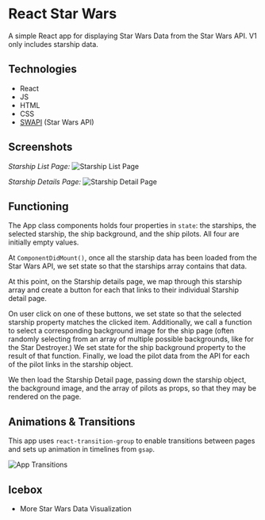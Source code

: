 # React Star Wars

A simple React app for displaying Star Wars Data from the Star Wars API. V1 only includes starship data.

## Technologies

* React
* JS
* HTML
* CSS
* [SWAPI](https://swapi.dev/) (Star Wars API)

## Screenshots

*Starship List Page:*
![Starship List Page](https://i.imgur.com/2XxqUic.jpg)

*Starship Details Page:*
![Starship Detail Page](https://i.imgur.com/e0GDDvC.png)

## Functioning

The App class components holds four properties in `state`: the starships, the selected starship, the ship background, and the ship pilots. All four are initially empty values.

At `ComponentDidMount()`, once all the starship data has been loaded from the Star Wars API, we set state so that the starships array contains that data.

At this point, on the Starship details page, we map through this starship array and create a button for each that links to their individual Starship detail page.

On user click on one of these buttons, we set state so that the selected starship property matches the clicked item. Additionally, we call a function to select a corresponding background image for the ship page (often randomly selecting from an array of multiple possible backgrounds, like for the Star Destroyer.) We set state for the ship background property to the result of that function. Finally, we load the pilot data from the API for each of the pilot links in the starship object.

We then load the Starship Detail page, passing down the starship object, the background image, and the array of pilots as props, so that they may be rendered on the page.

## Animations & Transitions

This app uses `react-transition-group` to enable transitions between pages and sets up animation in timelines from `gsap`.

![App Transitions](https://i.imgur.com/DWCr5Da.gif)

## Icebox

* More Star Wars Data Visualization